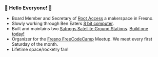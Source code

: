 ### :milky_way: Hello Everyone! :milky_way:

* Board Member and Secretary of [Root Access](https://rootaccess.org/) a makerspace in Fresno.
* Slowly working through Ben Eaters [8 bit computer](https://eater.net/8bit/). 
* Built and maintains two [Satnogs Satellite Ground Stations](https://network.satnogs.org/stations/1370/). [Build one today!](https://github.com/RootAccessHackerspace/meta/wiki/Satellite-Tracker)
* Organizer for the [Fresno FreeCodeCamp](https://github.com/freecodecamp-fresnoca) Meetup. We meet every first Saturday of the month.
* Lifetime space/rocketry fan!
